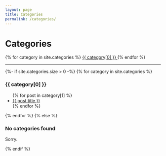 ```yaml
---
layout: page
title: Categories
permalink: /categories/
---
```


# Categories

<div>
    {% for category in site.categories %}
    <a href="#{{ category[0] | slugify }}" class="post-category badge badge-info">
      <i class="far fa-folder"></i>{{ category[0] }}
    </a>
    {% endfor %}
</div>
<hr/>

{%- if site.categories.size > 0 -%}
{% for category in site.categories %}
  <h3>{{ category[0] }}</h3>
  <ul>
    {% for post in category[1] %}
      <li><a href="{{ post.url }}">{{ post.title }}</a></li>
    {% endfor %}
  </ul>
{% endfor %}
{% else %}
<h3>No categories found</h3>
<p>Sorry.</p>
{% endif %}
